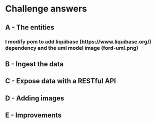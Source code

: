 # Challenge answers

## A - The entities
### I modify pom to add liquibase (https://www.liquibase.org/) dependency and the uml model image (ford-uml.png)
## B - Ingest the data

## C - Expose data with a RESTful API

## D - Adding images

## E - Improvements